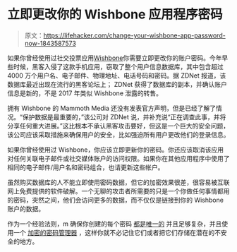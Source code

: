 # 立即更改你的 Wishbone 应用程序密码

> 原文：<https://lifehacker.com/change-your-wishbone-app-password-now-1843587573>

如果你曾经使用过社交投票应用[Wishbone](https://wishbone.io/)你需要立即更改你的账户密码。今年早些时候，黑客入侵了这款手机应用，窃取了整个用户信息数据库，其中包含超过 4000 万个用户名、电子邮件、物理地址、电话号码和密码。据 ZDNet 报道，该数据库最近出现在流行的黑客论坛上； ZDNet 获得了数据库的副本，并确认账户信息是新的，不是 2017 年类似 Wishbone 泄露的转售。



拥有 Wishbone 的 Mammoth Media 还没有发表官方声明，但是已经了解了情况。“保护数据是最重要的，”该公司对 ZDNet 说，并补充说“正在调查此事，并将分享任何重大进展。”这比根本不承认黑客攻击要好，但这是一个巨大的安全问题，该公司应该采取措施来确保用户的安全，比如强迫所有用户更改他们的登录信息。

如果你曾经使用过 Wishbone，你应该立即更新你的密码。你还应该取消该应用对任何关联电子邮件或社交媒体账户的访问权限。如果你在其他应用程序中使用了相同的电子邮件/用户名和密码组合，也请更新这些帐户。

虽然购买数据库的人不能立即使用密码数据，但它的加密效果很差，很容易被互联网上免费提供的软件破解。一个无聊的攻击者所需要的只是一个你做任何事情都用的密码，突然之间，他们会访问更多的数据，而不仅仅是链接到你的 Wishbone 账户的数据。

作为一个经验法则，m 确保你创建的每个密码 [都是唯一的](https://lifehacker.com/how-to-create-secure-passwords-that-arent-impossible-to-1825048324) 并且足够复杂，并且使用一个 [加密的密码管理器](https://lifehacker.com/the-five-best-password-managers-5529133) ，这样你就不必记住它们或者把它们存储在潜在的不安全的地方。